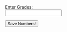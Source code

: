 

<label for="Grades">Enter Grades:</label><br>
<input type="text" id="ungrades" name="grades"><br>

<body>
<button onclick = "doSomething()" >Save Numbers!</button>
</body>

<script>
function saveGrades(){
    var obgrades;
    document.getElementById("ungrades").value 
}
 </script>

<script>
function curveGrades(){
    
}
</script>














